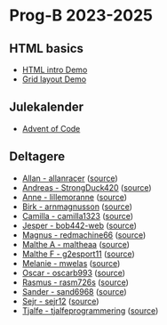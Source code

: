 # Prog-B 2023-2025

## HTML basics
- [HTML intro Demo](html-demo/)
- [Grid layout Demo](grid-css-demo/)

## Julekalender

- [Advent of Code](aoc/)

## Deltagere

- [Allan - allanracer](https://allanracer.github.io/) ([source](https://github.com/allanracer/allanracer.github.io))
- [Andreas - StrongDuck420](https://StrongDuck420.github.io/) ([source](https://github.com/StrongDuck420/StrongDuck420.github.io))
- [Anne - lillemoranne](https://lillemoranne.github.io/) ([source](https://github.com/lillemoranne/lillemoranne.github.io))
- [Birk - arnmagnusson](https://arnmagnusson.github.io/) ([source](https://github.com/arnmagnusson/arnmagnusson.github.io))
- [Camilla - camilla1323](https://camilla1323.github.io/) ([source](https://github.com/camilla1323/camilla1323.github.io))
- [Jesper - bob442-web](https://bob442-web.github.io/) ([source](https://github.com/bob442-web/bob442-web.github.io))
- [Magnus - redmachine66](https://redmachine66.github.io/) ([source](https://github.com/redmachine66/redmachine66.github.io))
- [Malthe A - maltheaa](https://maltheaa.github.io/) ([source](https://github.com/maltheaa/maltheaa.github.io))
- [Malthe F - g2esport11](https://g2esport11.github.io/) ([source](https://github.com/g2esport11/g2esport11.github.io))
- [Melanie - mwelas](https://mwelas.github.io/) ([source](https://github.com/mwelas/mwelas.github.io))
- [Oscar - oscarb993](https://oscarb993.github.io/) ([source](https://github.com/oscarb993/oscarb993.github.io))
- [Rasmus - rasm726s](https://rasm726s.github.io/) ([source](https://github.com/rasm726s/rasm726s.github.io))
- [Sander - sand6968](https://sand6968.github.io/) ([source](https://github.com/sand6968/sand6968.github.io))
- [Sejr - sejr12](https://sejr12.github.io/) ([source](https://github.com/sejr12/sejr12.github.io))
- [Tjalfe - tjalfeprogrammering](https://tjalfeprogrammering.github.io/) ([source](https://github.com/tjalfeprogrammering/tjalfeprogrammering.github.io))

